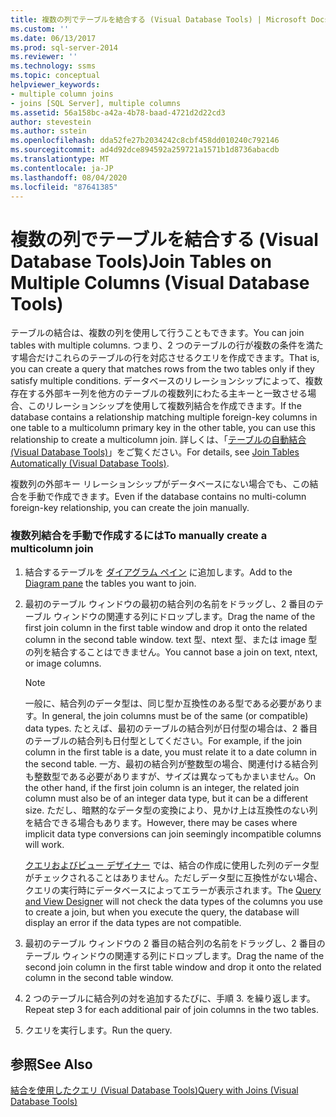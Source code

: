 ```yaml
---
title: 複数の列でテーブルを結合する (Visual Database Tools) | Microsoft Docs
ms.custom: ''
ms.date: 06/13/2017
ms.prod: sql-server-2014
ms.reviewer: ''
ms.technology: ssms
ms.topic: conceptual
helpviewer_keywords:
- multiple column joins
- joins [SQL Server], multiple columns
ms.assetid: 56a158bc-a42a-4b78-baad-4721d2d22cd3
author: stevestein
ms.author: sstein
ms.openlocfilehash: dda52fe27b2034242c8cbf458dd010240c792146
ms.sourcegitcommit: ad4d92dce894592a259721a1571b1d8736abacdb
ms.translationtype: MT
ms.contentlocale: ja-JP
ms.lasthandoff: 08/04/2020
ms.locfileid: "87641385"
---
```

# <a name="join-tables-on-multiple-columns-visual-database-tools"></a><span data-ttu-id="85799-102">複数の列でテーブルを結合する (Visual Database Tools)</span><span class="sxs-lookup"><span data-stu-id="85799-102">Join Tables on Multiple Columns (Visual Database Tools)</span></span>
  <span data-ttu-id="85799-103">テーブルの結合は、複数の列を使用して行うこともできます。</span><span class="sxs-lookup"><span data-stu-id="85799-103">You can join tables with multiple columns.</span></span> <span data-ttu-id="85799-104">つまり、2 つのテーブルの行が複数の条件を満たす場合だけこれらのテーブルの行を対応させるクエリを作成できます。</span><span class="sxs-lookup"><span data-stu-id="85799-104">That is, you can create a query that matches rows from the two tables only if they satisfy multiple conditions.</span></span> <span data-ttu-id="85799-105">データベースのリレーションシップによって、複数存在する外部キー列を他方のテーブルの複数列にわたる主キーと一致させる場合、このリレーションシップを使用して複数列結合を作成できます。</span><span class="sxs-lookup"><span data-stu-id="85799-105">If the database contains a relationship matching multiple foreign-key columns in one table to a multicolumn primary key in the other table, you can use this relationship to create a multicolumn join.</span></span> <span data-ttu-id="85799-106">詳しくは、「[テーブルの自動結合 (Visual Database Tools)](visual-database-tools.md)」をご覧ください。</span><span class="sxs-lookup"><span data-stu-id="85799-106">For details, see [Join Tables Automatically &#40;Visual Database Tools&#41;](visual-database-tools.md).</span></span>  
  
 <span data-ttu-id="85799-107">複数列の外部キー リレーションシップがデータベースにない場合でも、この結合を手動で作成できます。</span><span class="sxs-lookup"><span data-stu-id="85799-107">Even if the database contains no multi-column foreign-key relationship, you can create the join manually.</span></span>  
  
### <a name="to-manually-create-a-multicolumn-join"></a><span data-ttu-id="85799-108">複数列結合を手動で作成するには</span><span class="sxs-lookup"><span data-stu-id="85799-108">To manually create a multicolumn join</span></span>  
  
1.  <span data-ttu-id="85799-109">結合するテーブルを [ダイアグラム ペイン](diagram-pane-visual-database-tools.md) に追加します。</span><span class="sxs-lookup"><span data-stu-id="85799-109">Add to the [Diagram pane](diagram-pane-visual-database-tools.md) the tables you want to join.</span></span>  
  
2.  <span data-ttu-id="85799-110">最初のテーブル ウィンドウの最初の結合列の名前をドラッグし、2 番目のテーブル ウィンドウの関連する列にドロップします。</span><span class="sxs-lookup"><span data-stu-id="85799-110">Drag the name of the first join column in the first table window and drop it onto the related column in the second table window.</span></span> <span data-ttu-id="85799-111">text 型、ntext 型、または image 型の列を結合することはできません。</span><span class="sxs-lookup"><span data-stu-id="85799-111">You cannot base a join on text, ntext, or image columns.</span></span>  
  
    > [!NOTE]  
    >  <span data-ttu-id="85799-112">一般に、結合列のデータ型は、同じ型か互換性のある型である必要があります。</span><span class="sxs-lookup"><span data-stu-id="85799-112">In general, the join columns must be of the same (or compatible) data types.</span></span> <span data-ttu-id="85799-113">たとえば、最初のテーブルの結合列が日付型の場合は、2 番目のテーブルの結合列も日付型としてください。</span><span class="sxs-lookup"><span data-stu-id="85799-113">For example, if the join column in the first table is a date, you must relate it to a date column in the second table.</span></span> <span data-ttu-id="85799-114">一方、最初の結合列が整数型の場合、関連付ける結合列も整数型である必要がありますが、サイズは異なってもかまいません。</span><span class="sxs-lookup"><span data-stu-id="85799-114">On the other hand, if the first join column is an integer, the related join column must also be of an integer data type, but it can be a different size.</span></span> <span data-ttu-id="85799-115">ただし、暗黙的なデータ型の変換により、見かけ上は互換性のない列を結合できる場合もあります。</span><span class="sxs-lookup"><span data-stu-id="85799-115">However, there may be cases where implicit data type conversions can join seemingly incompatible columns will work.</span></span>  
    >   
    >  <span data-ttu-id="85799-116">[クエリおよびビュー デザイナー](query-and-view-designer-tools-visual-database-tools.md) では、結合の作成に使用した列のデータ型がチェックされることはありません。ただしデータ型に互換性がない場合、クエリの実行時にデータベースによってエラーが表示されます。</span><span class="sxs-lookup"><span data-stu-id="85799-116">The [Query and View Designer](query-and-view-designer-tools-visual-database-tools.md) will not check the data types of the columns you use to create a join, but when you execute the query, the database will display an error if the data types are not compatible.</span></span>  
  
3.  <span data-ttu-id="85799-117">最初のテーブル ウィンドウの 2 番目の結合列の名前をドラッグし、2 番目のテーブル ウィンドウの関連する列にドロップします。</span><span class="sxs-lookup"><span data-stu-id="85799-117">Drag the name of the second join column in the first table window and drop it onto the related column in the second table window.</span></span>  
  
4.  <span data-ttu-id="85799-118">2 つのテーブルに結合列の対を追加するたびに、手順 3. を繰り返します。</span><span class="sxs-lookup"><span data-stu-id="85799-118">Repeat step 3 for each additional pair of join columns in the two tables.</span></span>  
  
5.  <span data-ttu-id="85799-119">クエリを実行します。</span><span class="sxs-lookup"><span data-stu-id="85799-119">Run the query.</span></span>  
  
## <a name="see-also"></a><span data-ttu-id="85799-120">参照</span><span class="sxs-lookup"><span data-stu-id="85799-120">See Also</span></span>  
 [<span data-ttu-id="85799-121">結合を使用したクエリ (Visual Database Tools)</span><span class="sxs-lookup"><span data-stu-id="85799-121">Query with Joins &#40;Visual Database Tools&#41;</span></span>](query-with-joins-visual-database-tools.md)  
  
  
